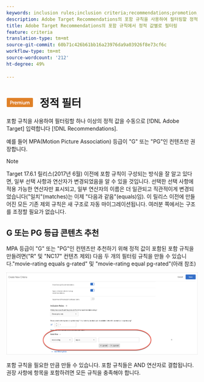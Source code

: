 ```yaml
---
keywords: inclusion rules;inclusion criteria;recommendations;promotion;promotions;dynamic filtering;static;static filter
description: Adobe Target Recommendations의 포함 규칙을 사용하여 필터링할 정적 값을 하나 이상 수동으로 입력합니다.
title: Adobe Target Recommendations의 포함 규칙에서 정적 값별로 필터링
feature: criteria
translation-type: tm+mt
source-git-commit: 60b71c426b61bb16a23976da9a03926f8e73cf6c
workflow-type: tm+mt
source-wordcount: '212'
ht-degree: 49%

---
```



# ![PREMIUM](/help/assets/premium.png) 정적 필터

포함 규칙을 사용하여 필터링할 하나 이상의 정적 값을 수동으로 [!DNL Adobe Target] 입력합니다 [!DNL Recommendations].

예를 들어 MPA(Motion Picture Association) 등급이 &quot;G&quot; 또는 &quot;PG&quot;인 컨텐츠만 권장합니다.

>[!NOTE]
>
>Target 17.6.1 릴리스(2017년 6월) 이전에 포함 규칙이 구성되는 방식을 잘 알고 있다면, 일부 선택 사항과 연산자가 변경되었음을 알 수 있을 것입니다. 선택한 선택 사항에 적용 가능한 연산자만 표시되고, 일부 연산자의 이름은 더 일관되고 직관적이게 변경되었습니다(&quot;일치&quot;(matches)는 이제 &quot;다음과 같음&quot;(equals)임). 이 릴리스 이전에 만들어진 모든 기존 제외 규칙은 새 구조로 자동 마이그레이션됩니다. 여러분 쪽에서는 구조를 조정할 필요가 없습니다.

## G 또는 PG 등급 콘텐츠 추천

MPA 등급이 &quot;G&quot; 또는 &quot;PG&quot;인 컨텐츠만 추천하기 위해 정적 값이 포함된 포함 규칙을 만들려면(&quot;R&quot; 및 &quot;NC17&quot; 컨텐츠 제외) 다음 두 개의 필터링 규칙을 만들 수 있습니다.&quot;movie-rating equals g-rated&quot; 및 &quot;movie-rating equal pg-rated&quot;(아래 참조)

![무비 등급 예제](/help/c-recommendations/c-algorithms/assets/movies.png)

포함 규칙을 필요한 만큼 만들 수 있습니다. 포함 규칙들은 AND 연산자로 결합됩니다. 권장 사항에 항목을 포함하려면 모든 규칙을 충족해야 합니다.